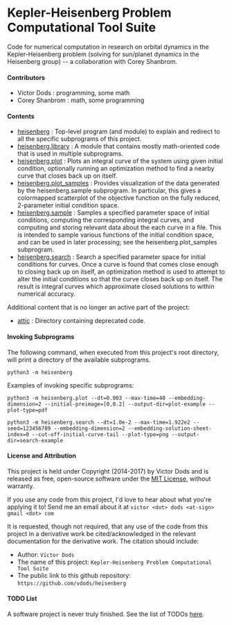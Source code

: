 # Kepler-Heisenberg Problem Computational Tool Suite

Code for numerical computation in research on orbital dynamics in the Kepler-Heisenberg problem
(solving for sun/planet dynamics in the Heisenberg group) -- a collaboration with Corey Shanbrom.

#### Contributors

- Victor Dods    : programming, some math
- Corey Shanbrom : math, some programming

#### Contents

-   [heisenberg](https://github.com/vdods/heisenberg/tree/master/heisenberg) : Top-level program
    (and module) to explain and redirect to all the specific subprograms of this project.
-   [heisenberg.library](https://github.com/vdods/heisenberg/tree/master/heisenberg/library) :
    A module that contains mostly math-oriented code that is used in multiple subprograms.
-   [heisenberg.plot](https://github.com/vdods/heisenberg/tree/master/heisenberg/plot) :
    Plots an integral curve of the system using given initial condition, optionally running an
    optimization method to find a nearby curve that closes back up on itself.
-   [heisenberg.plot_samples](https://github.com/vdods/heisenberg/tree/master/heisenberg/plot_samples) :
    Provides visualization of the data generated by the heisenberg.sample subprogram.  In particular,
    this gives a colormapped scatterplot of the objective function on the fully reduced, 2-parameter
    initial condition space.
-   [heisenberg.sample](https://github.com/vdods/heisenberg/tree/master/heisenberg/sample) :
    Samples a specified parameter space of initial conditions, computing the corresponding integral
    curves, and computing and storing relevant data about the each curve in a file.  This is intended
    to sample various functions of the initial condition space, and can be used in later processing;
    see the heisenberg.plot_samples subprogram.
-   [heisenberg.search](https://github.com/vdods/heisenberg/tree/master/heisenberg/search) :
    Search a specified parameter space for initial conditions for curves.  Once a curve is found
    that comes close enough to closing back up on itself, an optimization method is used to attempt
    to alter the initial conditions so that the curve closes back up on itself.  The result is
    integral curves which approximate closed solutions to within numerical accuracy.

Additional content that is no longer an active part of the project:

-   [attic](https://github.com/vdods/heisenberg/tree/master/attic) : Directory containing deprecated code.

#### Invoking Subprograms

The following command, when executed from this project's root directory, will print a directory of
the available subprograms.

    python3 -m heisenberg

Examples of invoking specific subprograms:

    python3 -m heisenberg.plot --dt=0.003 --max-time=40 --embedding-dimension=2 --initial-preimage=[0,0.2] --output-dir=plot-example --plot-type=pdf

    python3 -m heisenberg.search --dt=1.0e-2 --max-time=1.922e2 --seed=123456789 --embedding-dimension=2 --embedding-solution-sheet-index=0 --cut-off-initial-curve-tail --plot-type=png --output-dir=search-example

#### License and Attribution

This project is held under Copyright (2014-2017) by Victor Dods and is released as free, open-source software
under the [MIT License](LICENSE.md), without warranty.

If you use any code from this project, I'd love to hear about what you're applying it to!  Send me an email about it at
`victor <dot> dods <at-sign> gmail <dot> com`

It is requested, though not required, that any use of the code from this project in a derivative work be cited/acknowledged
in the relevant documentation for the derivative work.  The citation should include:
-   Author: `Victor Dods`
-   The name of this project: `Kepler-Heisenberg Problem Computational Tool Suite`
-   The public link to this github repository: `https://github.com/vdods/heisenberg`

#### TODO List

A software project is never truly finished.  See the list of TODOs [here](TODO.md).
